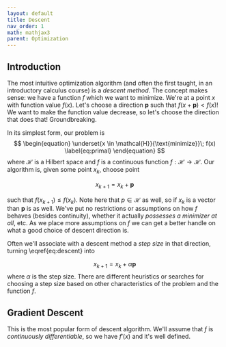 ```yaml
---
layout: default
title: Descent
nav_order: 1
math: mathjax3
parent: Optimization
---
```


## Introduction
The most intuitive optimization algorithm (and often the first taught, in an introductory calculus course) is a _descent method_. The concept makes sense: we have a function $f$ which we want to minimize. We're at a point $x$ with function value $f(x)$. Let's choose a direction $\mathbf{p}$ such that $f(x + \mathbf{p}) < f(x)$! We want to make the function value decrease, so let's choose the direction that does that! Groundbreaking. 

In its simplest form, our problem is
$$
\begin{equation}
\underset{x \in \mathcal{H}}{\text{minimize}}\; f(x)
\label{eq:primal}
\end{equation}
$$
where $\mathcal{H}$ is a Hilbert space and $f$ is a continuous function $f: \mathcal{H} \to \mathcal{H}$. Our algorithm is, given some point $x_k$, choose point 

$$
\begin{equation}
x_{k+1} = x_k + \mathbf{p}
\label{eq:descent}
\end{equation}
$$

such that $f(x_{k+1}) \leq f(x_k)$. Note here that $p \in \mathcal{H}$ as well, so if $x_k$ is a vector than $\mathbf{p}$ is as well. We've put no restrictions or assumptions on how $f$ behaves (besides continuity), whether it actually _possesses a minimizer at all_, etc. As we place more assumptions on $f$ we can get a better handle on what a good choice of descent direction is.

Often we'll associate with a descent method a _step size_ in that direction, turning \eqref{eq:descent} into

$$
\begin{equation}
x_{k+1} = x_k + \alpha\mathbf{p}
\end{equation}
$$
where $\alpha$ is the step size. There are different heuristics or searches for choosing a step size based on other characteristics of the problem and the function $f$.

## Gradient Descent
This is the most popular form of descent algorithm. We'll assume that $f$ is _continuously differentiable_, so we have $f'(x)$ and it's well defined. 